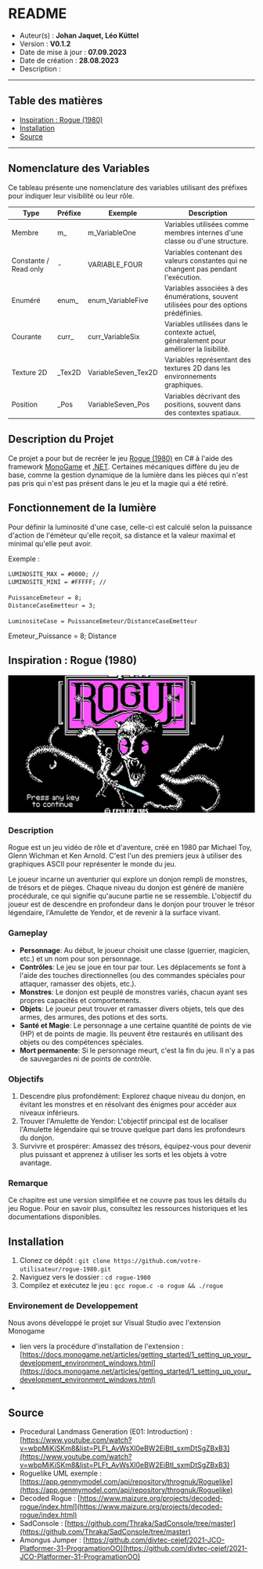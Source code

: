 # README
- Auteur(s) : **Johan Jaquet, Léo Küttel**
- Version : **V0.1.2**
- Date de mise à jour : **07.09.2023**
- Date de création : **28.08.2023**
- Description :

----
## Table des matières
   
- [Inspiration : Rogue (1980)](#inspiration-rogue-1980)
- [Installation](#installation)
- [Source](#source)
  
----

## Nomenclature des Variables

Ce tableau présente une nomenclature des variables utilisant des préfixes pour indiquer leur visibilité ou leur rôle.

| Type      | Préfixe   | Exemple              | Description |
|-----------|-----------|----------------------|-------------|
| Membre    | m_        | m_VariableOne        | Variables utilisées comme membres internes d'une classe ou d'une structure. |
| Constante / Read only | -         | VARIABLE_FOUR        | Variables contenant des valeurs constantes qui ne changent pas pendant l'exécution. |
| Enuméré   | enum_     | enum_VariableFive    | Variables associées à des énumérations, souvent utilisées pour des options prédéfinies. |
| Courante  | curr_     | curr_VariableSix     | Variables utilisées dans le contexte actuel, généralement pour améliorer la lisibilité. |
| Texture 2D| _Tex2D    | VariableSeven_Tex2D  | Variables représentant des textures 2D dans les environnements graphiques. |
| Position  | _Pos      | VariableSeven_Pos    | Variables décrivant des positions, souvent dans des contextes spatiaux. |

## Description du Projet
Ce projet a pour but de recréer le jeu [Rogue (1980)](#inspiration-rogue-1980) en C# à l'aide des framework [MonoGame](https://www.monogame.net/) et [.NET](https://dotnet.microsoft.com/en-us/). 
Certaines mécaniques diffère du jeu de base, comme la gestion dynamique de la lumière dans les pièces qui n'est pas pris qui n'est pas présent dans le jeu et la magie qui a été retiré.

## Fonctionnement de la lumière
Pour définir la luminosité d'une case, celle-ci est calculé selon la puissance d'action de l'éméteur qu'elle reçoit, sa distance et la valeur maximal et minimal qu'elle peut avoir.

Exemple :
```
LUMINOSITE_MAX = #0000; //
LUMINOSITE_MINI = #FFFFF; // 

PuissanceEmeteur = 8;
DistanceCaseEmetteur = 3;

LuminositeCase = PuissanceEmeteur/DistanceCaseEmetteur

```

Emeteur_Puissance = 8;
Distance 
## Inspiration : Rogue (1980)
<a name="inspiration-rogue-1980"></a>

![Rogue Game](https://github.com/LeBonVieuBelouga/ESIG-PROG-2023/blob/main/res/rogue_screenshot.jpg)

### Description

Rogue est un jeu vidéo de rôle et d'aventure, créé en 1980 par Michael Toy, Glenn Wichman et Ken Arnold. C'est l'un des premiers jeux à utiliser des graphiques ASCII pour représenter le monde du jeu.

Le joueur incarne un aventurier qui explore un donjon rempli de monstres, de trésors et de pièges. Chaque niveau du donjon est généré de manière procédurale, ce qui signifie qu'aucune partie ne se ressemble. L'objectif du joueur est de descendre en profondeur dans le donjon pour trouver le trésor légendaire, l'Amulette de Yendor, et de revenir à la surface vivant.

### Gameplay

- **Personnage**: Au début, le joueur choisit une classe (guerrier, magicien, etc.) et un nom pour son personnage.
- **Contrôles**: Le jeu se joue en tour par tour. Les déplacements se font à l'aide des touches directionnelles (ou des commandes spéciales pour attaquer, ramasser des objets, etc.).
- **Monstres**: Le donjon est peuplé de monstres variés, chacun ayant ses propres capacités et comportements.
- **Objets**: Le joueur peut trouver et ramasser divers objets, tels que des armes, des armures, des potions et des sorts.
- **Santé et Magie**: Le personnage a une certaine quantité de points de vie (HP) et de points de magie. Ils peuvent être restaurés en utilisant des objets ou des compétences spéciales.
- **Mort permanente**: Si le personnage meurt, c'est la fin du jeu. Il n'y a pas de sauvegardes ni de points de contrôle.

### Objectifs

1. Descendre plus profondément: Explorez chaque niveau du donjon, en évitant les monstres et en résolvant des énigmes pour accéder aux niveaux inférieurs.
2. Trouver l'Amulette de Yendor: L'objectif principal est de localiser l'Amulette légendaire qui se trouve quelque part dans les profondeurs du donjon.
3. Survivre et prospérer: Amassez des trésors, équipez-vous pour devenir plus puissant et apprenez à utiliser les sorts et les objets à votre avantage.

### Remarque

Ce chapitre est une version simplifiée et ne couvre pas tous les détails du jeu Rogue. Pour en savoir plus, consultez les ressources historiques et les documentations disponibles.

## Installation
<a name="installation"></a>

1. Clonez ce dépôt : `git clone https://github.com/votre-utilisateur/rogue-1980.git`
2. Naviguez vers le dossier : `cd rogue-1980`
3. Compilez et exécutez le jeu : `gcc rogue.c -o rogue && ./rogue`

### Environement de Developpement 
Nous avons développé le projet sur Visual Studio avec l'extension  Monogame
- lien vers la procédure d'installation de l'extension : [https://docs.monogame.net/articles/getting_started/1_setting_up_your_development_environment_windows.html](https://docs.monogame.net/articles/getting_started/1_setting_up_your_development_environment_windows.html)
- 

## Source 
<a name="source"></a>

- Procedural Landmass Generation (E01: Introduction) : [https://www.youtube.com/watch?v=wbpMiKiSKm8&list=PLFt_AvWsXl0eBW2EiBtl_sxmDtSgZBxB3](https://www.youtube.com/watch?v=wbpMiKiSKm8&list=PLFt_AvWsXl0eBW2EiBtl_sxmDtSgZBxB3)
- Roguelike UML exemple : [https://app.genmymodel.com/api/repository/thrognuk/Roguelike](https://app.genmymodel.com/api/repository/thrognuk/Roguelike)
- Decoded Rogue : [https://www.maizure.org/projects/decoded-rogue/index.html](https://www.maizure.org/projects/decoded-rogue/index.html)
- SadConsole :  [https://github.com/Thraka/SadConsole/tree/master](https://github.com/Thraka/SadConsole/tree/master)
- Amongus Jumper : [https://github.com/divtec-cejef/2021-JCO-Platformer-31-ProgramationOO](https://github.com/divtec-cejef/2021-JCO-Platformer-31-ProgramationOO)